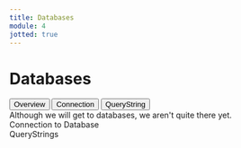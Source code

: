 ```yaml
---
title: Databases
module: 4
jotted: true
---
```


# Databases

<div class="tab">
  <button class="tablinks active" onclick="openTab(event, 'Overview')">Overview</button>
  <button class="tablinks" onclick="openTab(event, 'Connection')">Connection</button>
 <button class="tablinks" onclick="openTab(event, 'QueryString')">QueryString</button>
 
</div>

<div id="Overview" class="tabcontent" style="display:block">
Although we will get to databases, we aren't quite there yet.
</div>
<div id="Connection" class="tabcontent">
Connection to Database

</div>
<div id="QueryString" class="tabcontent">
QueryStrings

</div>
